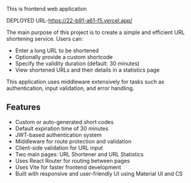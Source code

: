 This is frontend web application 

DEPLOYED URL-https://22-b91-a61-f5.vercel.app/


The main purpose of this project is to create a simple and efficient URL shortening service. Users can:
- Enter a long URL to be shortened
- Optionally provide a custom shortcode
- Specify the validity duration (default: 30 minutes)
- View shortened URLs and their details in a statistics page

This application uses middleware extensively for tasks such as authentication, input validation, and error handling.

## Features

- Custom or auto-generated short codes
- Default expiration time of 30 minutes
- JWT-based authentication system
- Middleware for route protection and validation
- Client-side validation for URL input
- Two main pages: URL Shortener and URL Statistics
- Uses React Router for routing between pages
- Uses Vite for faster frontend development
- Built with responsive and user-friendly UI using Material UI and CS
